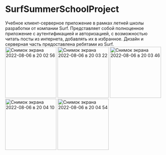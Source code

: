 # SurfSummerSchoolProject

Учебное клиент-серверное приложение в рамках летней школы разработки от компании Surf. Представляет собой полноценное приложение с аутентификацией и авторизацией, с возможностью читать посты из интернета, добавлять их в избранное. Дизайн и серверная часть предоставлена ребятами из Surf. 
<img width="164" alt="Снимок экрана 2022-08-06 в 20 02 56" src="https://user-images.githubusercontent.com/47087482/183258789-cb3a8d47-79ba-474a-9276-6d9ac726fc01.png">
<img width="164" alt="Снимок экрана 2022-08-06 в 20 03 22" src="https://user-images.githubusercontent.com/47087482/183258797-ba1b6caa-14e5-4de4-829d-41634b304b84.png">
<img width="164" alt="Снимок экрана 2022-08-06 в 20 03 46" src="https://user-images.githubusercontent.com/47087482/183258809-ceb38272-aa6e-4acf-87b1-5fa0de62f456.png">
<img width="164" alt="Снимок экрана 2022-08-06 в 20 04 10" src="https://user-images.githubusercontent.com/47087482/183258819-37dc146c-004f-4ce9-bd62-46d4d9e4e20d.png">
<img width="164" alt="Снимок экрана 2022-08-06 в 20 04 54" src="https://user-images.githubusercontent.com/47087482/183258841-d7739528-d3a4-4bf8-85d0-e61e73582260.png">
